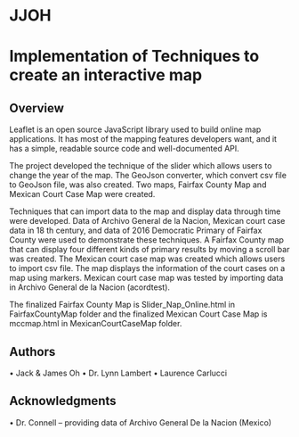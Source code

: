 # JJOH
# Implementation of Techniques to create an interactive map


## Overview

Leaflet is an open source JavaScript library used to build online map applications. It has most of the mapping features developers want, and it has a simple, readable source code and well-documented API. 

The project developed the technique of the slider which allows users to change the year of the map. The GeoJson converter, which convert csv file to GeoJson file, was also created. Two maps, Fairfax County Map and Mexican Court Case Map were created.

Techniques that can import data to the map and display data through time were developed. Data of Archivo General de la Nacion, Mexican court case data in 18 th century, and data of 2016 Democratic Primary of Fairfax County were used to demonstrate these techniques. A Fairfax County map that can display four different kinds of primary results by moving a scroll bar was created. The Mexican court case map was created which allows users to import csv file. The map displays the information of the court cases on a map using markers. Mexican court case map was tested by importing data in Archivo General de la Nacion (acordtest).

The finalized Fairfax County Map is Slider_Nap_Online.html in FairfaxCountyMap folder and the finalized Mexican Court Case Map is mccmap.html in MexicanCourtCaseMap folder. 


## Authors

•	Jack & James Oh
•	Dr. Lynn Lambert
•	Laurence Carlucci


## Acknowledgments

•	Dr. Connell – providing data of Archivo General De la Nacion (Mexico)

